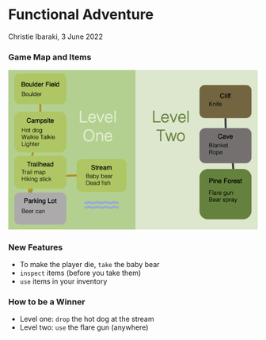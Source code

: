 # Functional Adventure
Christie Ibaraki, 3 June 2022
 ### Game Map and Items
![map](./.images/functionalmap.png)

### New Features
- To make the player die, `take` the baby bear
- `inspect` items (before you take them)
- `use` items in your inventory

### How to be a Winner
- Level one: `drop` the hot dog at the stream
- Level two: `use` the flare gun (anywhere)

